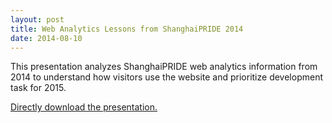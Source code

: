 ```yaml
---
layout: post
title: Web Analytics Lessons from ShanghaiPRIDE 2014
date: 2014-08-10
---
```


This presentation analyzes ShanghaiPRIDE web analytics information from 2014 to understand how visitors use the website and prioritize development task for 2015.

[Directly download the presentation.](http://ficksworkshop.com/downloads/portfolio/shanghaipride_2014_analytics/PrideWebsite2014Analytics.pptx)